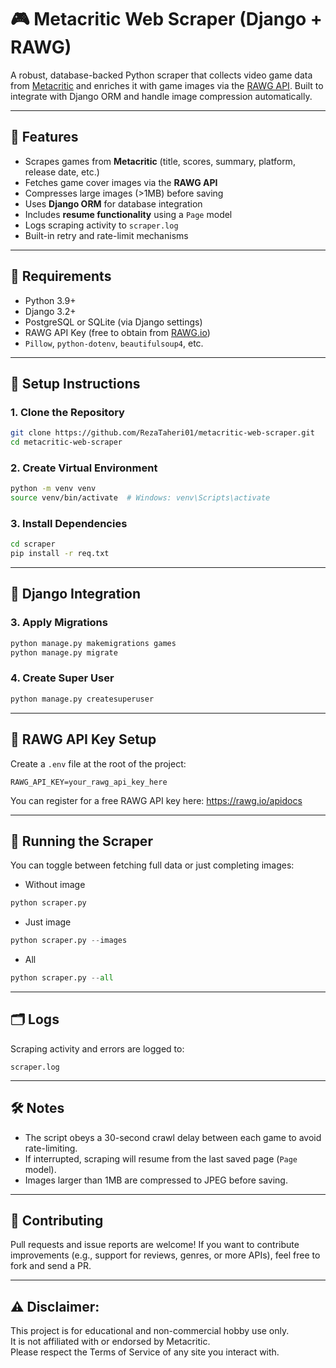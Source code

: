 # 🎮 Metacritic Web Scraper (Django + RAWG)

A robust, database-backed Python scraper that collects video game data from [Metacritic](https://www.metacritic.com) and enriches it with game images via the [RAWG API](https://rawg.io/apidocs). Built to integrate with Django ORM and handle image compression automatically.

---

## 📌 Features

- Scrapes games from **Metacritic** (title, scores, summary, platform, release date, etc.)
- Fetches game cover images via the **RAWG API**
- Compresses large images (>1MB) before saving
- Uses **Django ORM** for database integration
- Includes **resume functionality** using a `Page` model
- Logs scraping activity to `scraper.log`
- Built-in retry and rate-limit mechanisms

---

## 🧱 Requirements

- Python 3.9+
- Django 3.2+
- PostgreSQL or SQLite (via Django settings)
- RAWG API Key (free to obtain from [RAWG.io](https://rawg.io/apidocs))
- `Pillow`, `python-dotenv`, `beautifulsoup4`, etc.

---

## 🔧 Setup Instructions

### 1. Clone the Repository

```bash
git clone https://github.com/RezaTaheri01/metacritic-web-scraper.git
cd metacritic-web-scraper
```

### 2. Create Virtual Environment

```bash
python -m venv venv
source venv/bin/activate  # Windows: venv\Scripts\activate
```

### 3. Install Dependencies

```bash
cd scraper
pip install -r req.txt
```

---

## 🌱 Django Integration

### 3. Apply Migrations

```bash
python manage.py makemigrations games
python manage.py migrate
```

### 4. Create Super User
```bash
python manage.py createsuperuser
```

---

## 🔐 RAWG API Key Setup

Create a `.env` file at the root of the project:

```
RAWG_API_KEY=your_rawg_api_key_here
```

You can register for a free RAWG API key here: https://rawg.io/apidocs

---

## 🚀 Running the Scraper

You can toggle between fetching full data or just completing images:

* Without image
```python
python scraper.py
```
* Just image
```python
python scraper.py --images
```

* All
```python
python scraper.py --all
```

---

## 🗂️ Logs

Scraping activity and errors are logged to:

```
scraper.log
```

---

## 🛠️ Notes

- The script obeys a 30-second crawl delay between each game to avoid rate-limiting.
- If interrupted, scraping will resume from the last saved page (`Page` model).
- Images larger than 1MB are compressed to JPEG before saving.

---

## 🤝 Contributing

Pull requests and issue reports are welcome! If you want to contribute improvements (e.g., support for reviews, genres, or more APIs), feel free to fork and send a PR.

---

## ⚠️ Disclaimer:  
This project is for educational and non-commercial hobby use only.  
It is not affiliated with or endorsed by Metacritic.  
Please respect the Terms of Service of any site you interact with.

